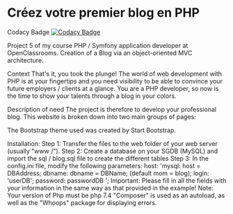 # Créez votre premier blog en PHP
Codacy Badge
[![Codacy Badge](https://api.codacy.com/project/badge/Grade/7d1ab7ae8a544209b8d85f7cf4aadb77)](https://app.codacy.com/manual/Marc-Alban/Creez-votre-premier-blog-en-PHP?utm_source=github.com&utm_medium=referral&utm_content=Marc-Alban/Creez-votre-premier-blog-en-PHP&utm_campaign=Badge_Grade_Settings)


Project 5 of my course PHP / Symfony application developer at OpenClassrooms. Creation of a Blog via an object-oriented MVC architecture.

Context That's it, you took the plunge! The world of web development with PHP is at your fingertips and you need visibility to be able to convince your future employers / clients at a glance. You are a PHP developer, so now is the time to show your talents through a blog in your colors.

Description of need The project is therefore to develop your professional blog. This website is broken down into two main groups of pages:

The Bootstrap theme used was created by Start Bootstrap.

Installation:
Step 1: Transfer the files to the web folder of your web server (usually "www /").
Step 2: Create a database on your SGDB (MySQL) and import the sql / blog.sql file to create the different tables
Step 3: In the config.ini file, modify the following parameters:
host: 'mysql: host = DBAddress;
dbname: dbname = DBName; (default mom = blog);
login: 'userDB';
password: passwordDB ';
Important: Please fill in all the fields with your information in the same way as that provided in the example!
Note: Your version of Php must be php 7.4
"Composer" is used as an autoload, as well as the "Whoops" package for displaying errors.

